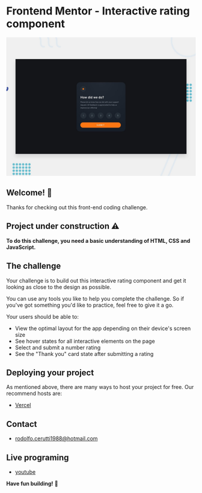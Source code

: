 # Frontend Mentor - Interactive rating component

![Design preview for the Interactive rating component coding challenge](./design/desktop-preview.jpg)

## Welcome! 👋

Thanks for checking out this front-end coding challenge.

## Project under construction ⚠️

**To do this challenge, you need a basic understanding of HTML, CSS and JavaScript.**

## The challenge

Your challenge is to build out this interactive rating component and get it looking as close to the design as possible.

You can use any tools you like to help you complete the challenge. So if you've got something you'd like to practice, feel free to give it a go.

Your users should be able to:

- View the optimal layout for the app depending on their device's screen size
- See hover states for all interactive elements on the page
- Select and submit a number rating
- See the "Thank you" card state after submitting a rating

## Deploying your project

As mentioned above, there are many ways to host your project for free. Our recommend hosts are:


- [Vercel](https://interactive-rating-component-zeta-six.vercel.app/)

## Contact

+ rodolfo.cerutti1988@hotmail.com

## Live programing

- [youtube](https://www.youtube.com/watch?v=lqUGu02c8aw&t=1812s&ab_channel=RodolfoCerutti-Designer)

**Have fun building!** 🚀
